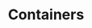 ---
title: "Containers"
description: "This section provides an introduction to containers, their architecture, and how they are used in modern software development."
banner: "98e16360-a366-4b78-8e0a-031da07fdacb/images/kubernetes-icon.svg"
weight: 2
---